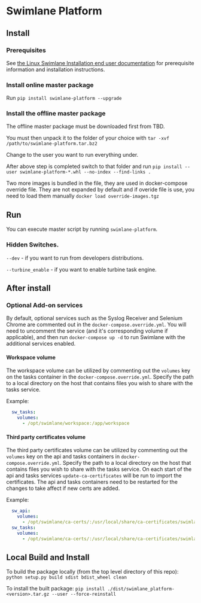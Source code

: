# Swimlane Platform

## Install

### Prerequisites

See [the Linux Swimlane Installation end user documentation](https://swimlane.gitbook.io/swimlane-installation-and-upgrade-guide/swimlane_installation/linux_swimlane_installation) for prerequisite information and installation instructions.

### Install online master package

Run `pip install swimlane-platform --upgrade`

### Install the offline master package

The offline master package must be downloaded first from TBD.

You must then unpack it to the folder of your choice with `tar -xvf /path/to/swimlane-platform.tar.bz2`

Change to the user you want to run everything under.

After above step is completed switch to that folder and run `pip install --user swimlane-platform-*.whl --no-index --find-links .`

Two more images is bundled in the file, they are used in docker-compose
override file. They are not expanded by default and if overide
file is use, you need to load them manually `docker load override-images.tgz`

## Run

You can execute master script by running `swimlane-platform`.

### Hidden Switches.

`--dev` - if you want to run from developers distributions.

`--turbine_enable` - if you want to enable turbine task engine.

## After install

### Optional Add-on services

By default, optional services such as the Syslog Receiver and Selenium Chrome are commented out in the `docker-compose.override.yml`. You will need to uncomment the service (and it's corresponding volume if applicable), and then run `docker-compose up -d` to run Swimlane with the additional services enabled.

#### Workspace volume
The workspace volume can be utilized by commenting out the `volumes` key on the tasks container in the `docker-compose.override.yml`. Specify the path to a local directory on the host that contains files you wish to share with the tasks service.

Example:

```yaml
  sw_tasks:
    volumes:
      - /opt/swimlane/workspace:/app/workspace
```

#### Third party certificates volume
The third party certificates volume can be utilized by commenting out the `volumes` key on the api and tasks containers in `docker-compose.override.yml`. Specify the path to a local directory on the host that contains files you wish to share with the tasks service. On each start of the api and tasks services `update-ca-certificates` will be run to import the certificates. The api and tasks containers need to be restarted for the changes to take affect if new certs are added.

Example:

```yaml
  sw_api:
    volumes:
      - /opt/swimlane/ca-certs/:/usr/local/share/ca-certificates/swimlane/
  sw_tasks:
    volumes:
      - /opt/swimlane/ca-certs/:/usr/local/share/ca-certificates/swimlane/
```

## Local Build and Install

To build the package locally (from the top level directory of this repo): `python setup.py build sdist bdist_wheel clean`

To install the built package: `pip install ./dist/swimlane_platform-<version>.tar.gz --user --force-reinstall`
